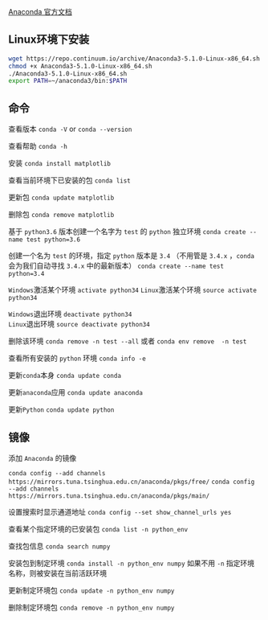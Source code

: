 
[Anaconda 官方文档](https://conda.io)



## Linux环境下安装 
```sh
wget https://repo.continuum.io/archive/Anaconda3-5.1.0-Linux-x86_64.sh
chmod +x Anaconda3-5.1.0-Linux-x86_64.sh
./Anaconda3-5.1.0-Linux-x86_64.sh
export PATH=~/anaconda3/bin:$PATH
```


## 命令

查看版本 `conda -V` or `conda --version`

查看帮助 `conda -h` 

安装 `conda install matplotlib`

查看当前环境下已安装的包 `conda list `

更新包 `conda update matplotlib`

删除包 `conda remove matplotlib`

基于 `python3.6` 版本创建一个名字为 `test` 的 `python` 独立环境 `conda create --name test python=3.6`

创建一个名为 `test` 的环境，指定 `python` 版本是 `3.4` （不用管是 `3.4.x` ，`conda` 会为我们自动寻找 `3.4.x` 中的最新版本） `conda create --name test python=3.4`

`Windows`激活某个环境 `activate python34` 
`Linux`激活某个环境 `source activate python34` 

`Windows`退出环境 `deactivate python34`  
`Linux`退出环境 `source deactivate python34` 

删除该环境 `conda remove -n test --all` 或者  `conda env remove  -n test`

查看所有安装的 `python` 环境 `conda info -e`

更新`conda`本身  `conda update conda`

更新`anaconda`应用 `conda update anaconda`

更新`Python`   `conda update python`

## 镜像

添加 `Anaconda` 的镜像

`conda config --add channels https://mirrors.tuna.tsinghua.edu.cn/anaconda/pkgs/free/`
`conda config --add channels https://mirrors.tuna.tsinghua.edu.cn/anaconda/pkgs/main/`

设置搜索时显示通道地址 `conda config --set show_channel_urls yes`

查看某个指定环境的已安装包  `conda list -n python_env`

查找包信息  `conda search numpy`

安装包到制定环境  `conda install -n python_env numpy` 如果不用 `-n` 指定环境名称，则被安装在当前活跃环境

更新制定环境包  `conda update -n python_env numpy`

删除制定环境包  `conda remove -n python_env numpy`

